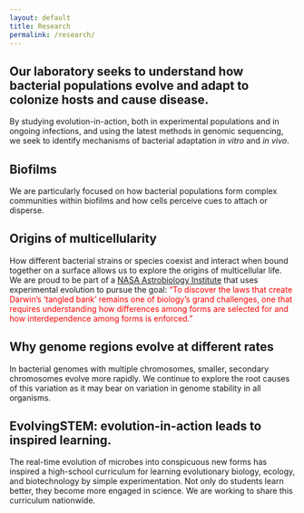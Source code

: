 ```yaml
---
layout: default
title: Research
permalink: /research/
---
```

## Our laboratory seeks to understand how bacterial populations evolve and adapt to colonize hosts and cause disease.
By studying evolution-in-action, both in experimental populations and in ongoing infections, and using the latest methods in genomic sequencing, we seek to identify mechanisms of bacterial adaptation *in vitro* and *in vivo*. 


## Biofilms
We are particularly focused on how bacterial populations form complex communities within biofilms and how cells perceive cues to attach or disperse.

## Origins of multicellularity
How different bacterial strains or species coexist and interact when bound together on a surface allows us to explore the origins of multicellular life. We are proud to be part of a [NASA Astrobiology Institute](https://astrobiology.nasa.gov/nai/teams/can-7/umt/) that uses experimental evolution to pursue the goal: 
<span style="color: red">“To discover the laws that create Darwin’s ‘tangled bank’ remains one of biology’s grand challenges, one that requires understanding how differences among forms are selected for and how interdependence among forms is enforced.”</span>

## Why genome regions evolve at different rates
In bacterial genomes with multiple chromosomes, smaller, secondary chromosomes evolve more rapidly. We continue to explore the root causes of this variation as it may bear on variation in genome stability in all organisms. 

## EvolvingSTEM: evolution-in-action leads to inspired learning.
The real-time evolution of microbes into conspicuous new forms has inspired a high-school curriculum for learning evolutionary biology, ecology, and biotechnology by simple experimentation. Not only do students learn better, they become more engaged in science. We are working to share this curriculum nationwide.
